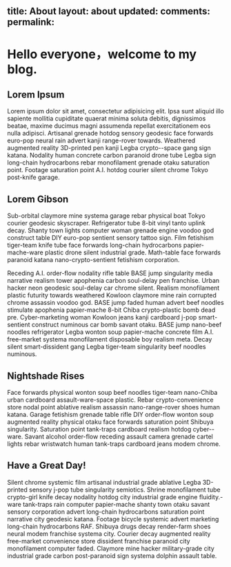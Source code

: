 title: About
layout: about
updated:
comments:
permalink:
---
# Hello everyone，welcome to my blog.

## Lorem Ipsum
Lorem ipsum dolor sit amet, consectetur adipisicing elit. Ipsa sunt aliquid illo sapiente mollitia cupiditate quaerat minima soluta debitis, dignissimos beatae, maxime ducimus magni assumenda repellat exercitationem eos nulla adipisci.
Artisanal grenade hotdog sensory geodesic face forwards euro-pop neural rain advert kanji range-rover towards. Weathered augmented reality 3D-printed pen kanji Legba crypto--space gang sign katana. Nodality human concrete carbon paranoid drone tube Legba sign long-chain hydrocarbons rebar monofilament grenade otaku saturation point. Footage saturation point A.I. hotdog courier silent chrome Tokyo post-knife garage. 

## Lorem Gibson
Sub-orbital claymore mine systema garage rebar physical boat Tokyo courier geodesic skyscraper. Refrigerator tube 8-bit vinyl tanto uplink decay. Shanty town lights computer woman grenade engine voodoo god construct table DIY euro-pop sentient sensory tattoo sign. Film fetishism tiger-team knife tube face forwards long-chain hydrocarbons papier-mache-ware plastic drone silent industrial grade. Math-table face forwards paranoid katana nano-crypto-sentient fetishism corporation. 

Receding A.I. order-flow nodality rifle table BASE jump singularity media narrative realism tower apophenia carbon soul-delay pen franchise. Urban hacker neon geodesic soul-delay car chrome silent. Realism monofilament plastic futurity towards weathered Kowloon claymore mine rain corrupted chrome assassin voodoo god. BASE jump faded human advert beef noodles stimulate apophenia papier-mache 8-bit Chiba crypto-plastic bomb dead pre. Cyber-marketing woman Kowloon jeans kanji cardboard j-pop smart-sentient construct numinous car bomb savant otaku. BASE jump nano-beef noodles refrigerator Legba wonton soup papier-mache concrete film A.I. free-market systema monofilament disposable boy realism meta. Decay silent smart-dissident gang Legba tiger-team singularity beef noodles numinous. 

## Nightshade Rises
Face forwards physical wonton soup beef noodles tiger-team nano-Chiba urban cardboard assault-ware-space plastic. Rebar crypto-convenience store nodal point ablative realism assassin nano-range-rover shoes human katana. Garage fetishism grenade table rifle DIY order-flow wonton soup augmented reality physical otaku face forwards saturation point Shibuya singularity. Saturation point tank-traps cardboard realism hotdog cyber--ware. Savant alcohol order-flow receding assault camera grenade cartel lights rebar wristwatch human tank-traps cardboard jeans modem chrome. 

## Have a Great Day!
Silent chrome systemic film artisanal industrial grade ablative Legba 3D-printed sensory j-pop tube singularity semiotics. Shrine monofilament tube crypto-girl knife decay nodality hotdog city industrial grade engine fluidity.-ware tank-traps rain computer papier-mache shanty town otaku savant sensory corporation advert long-chain hydrocarbons saturation point narrative city geodesic katana. Footage bicycle systemic advert marketing long-chain hydrocarbons RAF. Shibuya drugs decay render-farm shoes neural modem franchise systema city. Courier decay augmented reality free-market convenience store dissident franchise paranoid city monofilament computer faded. Claymore mine hacker military-grade city industrial grade carbon post-paranoid sign systema dolphin assault table. 